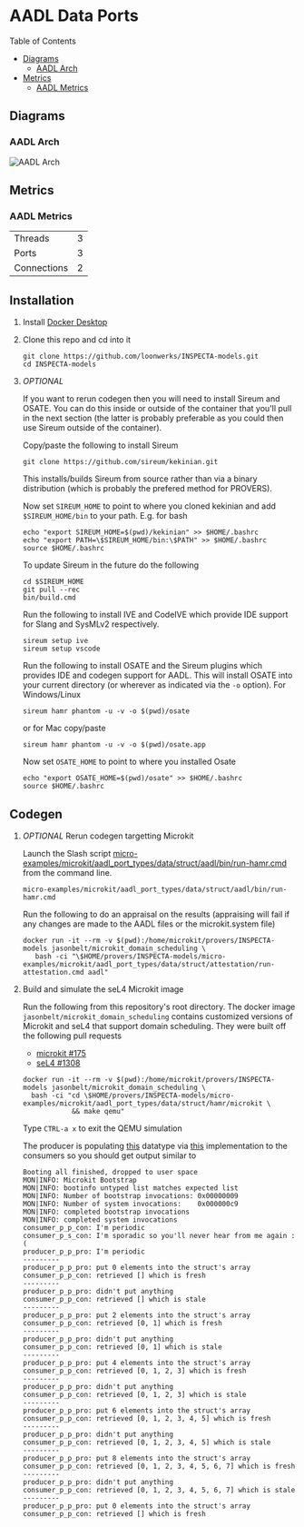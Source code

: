 # AADL Data Ports

 Table of Contents
  * [Diagrams](#diagrams)
    * [AADL Arch](#aadl-arch)
  * [Metrics](#metrics)
    * [AADL Metrics](#aadl-metrics)

## Diagrams
### AADL Arch
![AADL Arch](aadl/diagrams/arch.svg)

## Metrics
### AADL Metrics
| | |
|--|--|
|Threads|3|
|Ports|3|
|Connections|2|



## Installation


1. Install [Docker Desktop](https://www.docker.com/products/docker-desktop/)

1. Clone this repo and cd into it

   ```
   git clone https://github.com/loonwerks/INSPECTA-models.git
   cd INSPECTA-models
   ```

1. *OPTIONAL*

    If you want to rerun codegen then you will need to install Sireum
    and OSATE.  You can do this inside or outside of the container that you'll pull in the next section (the latter is probably preferable as you could then use Sireum outside of the container).

    Copy/paste the following to install Sireum
    ```
    git clone https://github.com/sireum/kekinian.git
    ```

    This installs/builds Sireum from source rather than via a binary distribution (which is probably the prefered method for PROVERS).  

    Now set ``SIREUM_HOME`` to point to where you cloned kekinian and add ``$SIREUM_HOME/bin`` to your path.  E.g. for bash

    ```
    echo "export SIREUM_HOME=$(pwd)/kekinian" >> $HOME/.bashrc
    echo "export PATH=\$SIREUM_HOME/bin:\$PATH" >> $HOME/.bashrc
    source $HOME/.bashrc
    ```

    To update Sireum in the future do the following
    ```
    cd $SIREUM_HOME
    git pull --rec
    bin/build.cmd
    ```

    Run the following to install IVE and CodeIVE which provide IDE support for Slang and SysMLv2 respectively.
    ```
    sireum setup ive
    sireum setup vscode
    ```

    Run the following to install OSATE and the Sireum plugins which provides IDE and codegen support for AADL. This will install OSATE into your current directory (or wherever as indicated via the ``-o`` option).  For Windows/Linux 
    ```
    sireum hamr phantom -u -v -o $(pwd)/osate
    ```

    or for Mac copy/paste
    ```
    sireum hamr phantom -u -v -o $(pwd)/osate.app
    ```

    Now set ``OSATE_HOME`` to point to where you installed Osate

    ```
    echo "export OSATE_HOME=$(pwd)/osate" >> $HOME/.bashrc
    source $HOME/.bashrc
    ```

## Codegen

1. *OPTIONAL* Rerun codegen targetting Microkit
   
    Launch the Slash script [micro-examples/microkit/aadl_port_types/data/struct/aadl/bin/run-hamr.cmd](aadl/bin/run-hamr.cmd) from the command line.  

   ```
   micro-examples/microkit/aadl_port_types/data/struct/aadl/bin/run-hamr.cmd
   ```

   Run the following to do an appraisal on the results (appraising will fail if any changes are made to the AADL files or the microkit.system file)

   ```
   docker run -it --rm -v $(pwd):/home/microkit/provers/INSPECTA-models jasonbelt/microkit_domain_scheduling \
      bash -ci "\$HOME/provers/INSPECTA-models/micro-examples/microkit/aadl_port_types/data/struct/attestation/run-attestation.cmd aadl"
   ``` 

1. Build and simulate the seL4 Microkit image

    Run the following from this repository's root directory.  The docker image ``jasonbelt/microkit_domain_scheduling`` contains customized versions of Microkit and seL4 that support domain scheduling. They were built off the following pull requests

   - [microkit #175](https://github.com/seL4/microkit/pull/175)
   - [seL4 #1308](https://github.com/seL4/seL4/pull/1308)

    ```
    docker run -it --rm -v $(pwd):/home/microkit/provers/INSPECTA-models jasonbelt/microkit_domain_scheduling \
      bash -ci "cd \$HOME/provers/INSPECTA-models/micro-examples/microkit/aadl_port_types/data/struct/hamr/microkit \
                && make qemu"
    ```

    Type ``CTRL-a x`` to exit the QEMU simulation
    
    The producer is populating [this](aadl/data_1_prod_2_cons.aadl#L25-L29) datatype via [this](hamr/microkit/components/producer_p_p_producer/src/producer_p_p_producer_user.c#L14-L28) implementation to the consumers so you should get output similar to

    ```
    Booting all finished, dropped to user space
    MON|INFO: Microkit Bootstrap
    MON|INFO: bootinfo untyped list matches expected list
    MON|INFO: Number of bootstrap invocations: 0x00000009
    MON|INFO: Number of system invocations:    0x000000c9
    MON|INFO: completed bootstrap invocations
    MON|INFO: completed system invocations
    consumer_p_p_con: I'm periodic
    consumer_p_s_con: I'm sporadic so you'll never hear from me again :(
    producer_p_p_pro: I'm periodic
    ---------
    producer_p_p_pro: put 0 elements into the struct's array
    consumer_p_p_con: retrieved [] which is fresh
    ---------
    producer_p_p_pro: didn't put anything
    consumer_p_p_con: retrieved [] which is stale
    ---------
    producer_p_p_pro: put 2 elements into the struct's array
    consumer_p_p_con: retrieved [0, 1] which is fresh
    ---------
    producer_p_p_pro: didn't put anything
    consumer_p_p_con: retrieved [0, 1] which is stale
    ---------
    producer_p_p_pro: put 4 elements into the struct's array
    consumer_p_p_con: retrieved [0, 1, 2, 3] which is fresh
    ---------
    producer_p_p_pro: didn't put anything
    consumer_p_p_con: retrieved [0, 1, 2, 3] which is stale
    ---------
    producer_p_p_pro: put 6 elements into the struct's array
    consumer_p_p_con: retrieved [0, 1, 2, 3, 4, 5] which is fresh
    ---------
    producer_p_p_pro: didn't put anything
    consumer_p_p_con: retrieved [0, 1, 2, 3, 4, 5] which is stale
    ---------
    producer_p_p_pro: put 8 elements into the struct's array
    consumer_p_p_con: retrieved [0, 1, 2, 3, 4, 5, 6, 7] which is fresh
    ---------
    producer_p_p_pro: didn't put anything
    consumer_p_p_con: retrieved [0, 1, 2, 3, 4, 5, 6, 7] which is stale
    ---------
    producer_p_p_pro: put 0 elements into the struct's array
    consumer_p_p_con: retrieved [] which is fresh
    ```